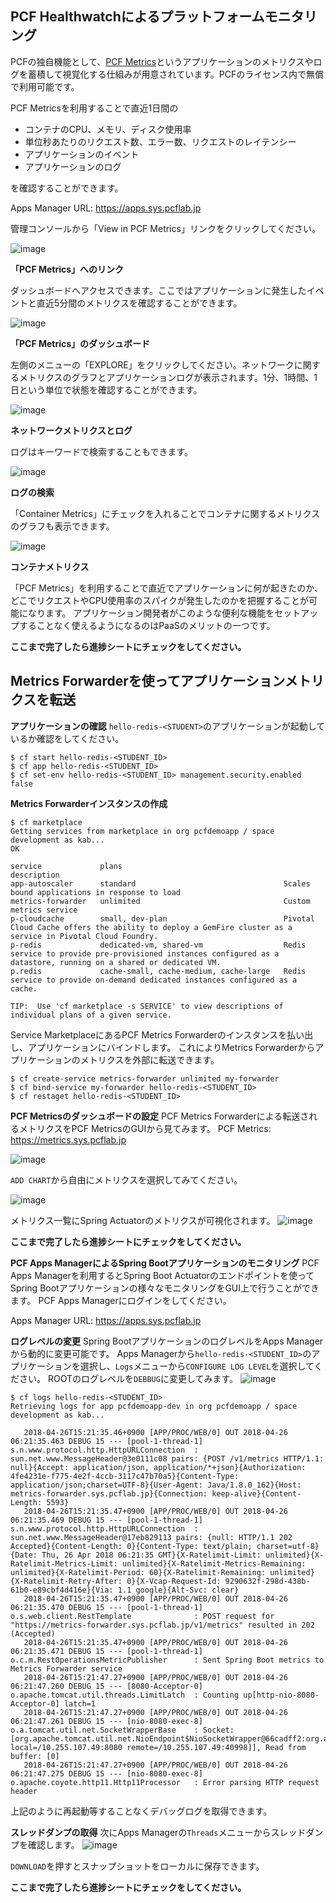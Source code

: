## PCF Healthwatchによるプラットフォームモニタリング

PCFの独自機能として、[PCF Metrics](https://metrics.run.pivotal.io)というアプリケーションのメトリクスやログを蓄積して視覚化する仕組みが用意されています。PCFのライセンス内で無償で利用可能です。

PCF Metricsを利用することで直近1日間の

* コンテナのCPU、メモリ、ディスク使用率
* 単位秒あたりのリクエスト数、エラー数、リクエストのレイテンシー
* アプリケーションのイベント
* アプリケーションのログ

を確認することができます。

Apps Manager URL: https://apps.sys.pcflab.jp

管理コンソールから「View in PCF Metrics」リンクをクリックしてください。

![image](https://qiita-image-store.s3.amazonaws.com/0/1852/215e8075-6064-47cf-c1f3-6792a73b5826.png)

**「PCF Metrics」へのリンク**

ダッシュボードへアクセスできます。ここではアプリケーションに発生したイベントと直近5分間のメトリクスを確認することができます。

![image](https://qiita-image-store.s3.amazonaws.com/0/1852/06d03de0-a13c-a06a-1470-2c281f3aedbc.png)

**「PCF Metrics」のダッシュボード**

左側のメニューの「EXPLORE」をクリックしてください。ネットワークに関するメトリクスのグラフとアプリケーションログが表示されます。1分、1時間、1日という単位で状態を確認することができます。

![image](https://qiita-image-store.s3.amazonaws.com/0/1852/1f46c343-2e1b-7577-0ff1-c12a19563417.png)

**ネットワークメトリクスとログ**

ログはキーワードで検索することもできます。

![image](https://qiita-image-store.s3.amazonaws.com/0/1852/b9b6d9e2-3fce-48a8-d443-dea8a91b2fc3.png)

**ログの検索**

「Container Metrics」にチェックを入れることでコンテナに関するメトリクスのグラフも表示できます。

![image](https://qiita-image-store.s3.amazonaws.com/0/1852/94dd63a3-2708-a84d-7ec2-05aab56a48d8.png)

**コンテナメトリクス**

「PCF Metrics」を利用することで直近でアプリケーションに何が起きたのか、どこでリクエストやCPU使用率のスパイクが発生したのかを把握することが可能になります。
アプリケーション開発者がこのような便利な機能をセットアップすることなく使えるようになるのはPaaSのメリットの一つです。

**ここまで完了したら進捗シートにチェックをしてください。**

## Metrics Forwarderを使ってアプリケーションメトリクスを転送

**アプリケーションの確認**
`hello-redis-<STUDENT>`のアプリケーションが起動しているか確認をしてください。
```console
$ cf start hello-redis-<STUDENT_ID>
$ cf app hello-redis-<STUDENT_ID>
$ cf set-env hello-redis-<STUDENT_ID> management.security.enabled false
```

**Metrics Forwarderインスタンスの作成**
```console
$ cf marketplace
Getting services from marketplace in org pcfdemoapp / space development as kab...
OK

service             plans                                    description
app-autoscaler      standard                                 Scales bound applications in response to load
metrics-forwarder   unlimited                                Custom metrics service
p-cloudcache        small, dev-plan                          Pivotal Cloud Cache offers the ability to deploy a GemFire cluster as a service in Pivotal Cloud Foundry.
p-redis             dedicated-vm, shared-vm                  Redis service to provide pre-provisioned instances configured as a datastore, running on a shared or dedicated VM.
p.redis             cache-small, cache-medium, cache-large   Redis service to provide on-demand dedicated instances configured as a cache.

TIP:  Use 'cf marketplace -s SERVICE' to view descriptions of individual plans of a given service.
```
Service MarketplaceにあるPCF Metrics Forwarderのインスタンスを払い出し、アプリケーションにバインドします。
これによりMetrics Forwarderからアプリケーションのメトリクスを外部に転送できます。
```console
$ cf create-service metrics-forwarder unlimited my-forwarder
$ cf bind-service my-forwarder hello-redis-<STUDENT_ID>
$ cf restaget hello-redis-<STUDENT_ID>
```

**PCF Metricsのダッシュボードの設定**
PCF Metrics Forwarderによる転送されるメトリクスをPCF MetricsのGUIから見てみます。
PCF Metrics: https://metrics.sys.pcflab.jp

![image](https://storage.googleapis.com/pcf-workshop/metrics1.png)

`ADD CHART`から自由にメトリクスを選択してみてください。

![image](https://storage.googleapis.com/pcf-workshop/metrics2.png)

メトリクス一覧にSpring Actuatorのメトリクスが可視化されます。
![image](https://storage.googleapis.com/pcf-workshop/metrics3.png)

**ここまで完了したら進捗シートにチェックをしてください。**


**PCF Apps ManagerによるSpring Bootアプリケーションのモニタリング**
PCF Apps Managerを利用するとSpring Boot Actuatorのエンドポイントを使ってSpring Bootアプリケーションの様々なモニタリングをGUI上で行うことができます。
PCF Apps Managerにログインをしてください。

Apps Manager URL: https://apps.sys.pcflab.jp

**ログレベルの変更**
Spring BootアプリケーションのログレベルをApps Managerから動的に変更可能です。
Apps Managerから`hello-redis-<STUDENT_ID>`のアプリケーションを選択し、`Logs`メニューから`CONFIGURE LOG LEVEL`を選択してください。
ROOTのログレベルを`DEBBUG`に変更してみます。
![image](https://storage.googleapis.com/pcf-workshop/loglevel.png)

```console
$ cf logs hello-redis-<STUDENT_ID>
Retrieving logs for app pcfdemoapp-dev in org pcfdemoapp / space development as kab...

   2018-04-26T15:21:35.46+0900 [APP/PROC/WEB/0] OUT 2018-04-26 06:21:35.463 DEBUG 15 --- [pool-1-thread-1] s.n.www.protocol.http.HttpURLConnection  : sun.net.www.MessageHeader@3e0111c08 pairs: {POST /v1/metrics HTTP/1.1: null}{Accept: application/json, application/*+json}{Authorization: 4fe4231e-f775-4e2f-4ccb-3117c47b70a5}{Content-Type: application/json;charset=UTF-8}{User-Agent: Java/1.8.0_162}{Host: metrics-forwarder.sys.pcflab.jp}{Connection: keep-alive}{Content-Length: 5593}
   2018-04-26T15:21:35.47+0900 [APP/PROC/WEB/0] OUT 2018-04-26 06:21:35.469 DEBUG 15 --- [pool-1-thread-1] s.n.www.protocol.http.HttpURLConnection  : sun.net.www.MessageHeader@17eb829113 pairs: {null: HTTP/1.1 202 Accepted}{Content-Length: 0}{Content-Type: text/plain; charset=utf-8}{Date: Thu, 26 Apr 2018 06:21:35 GMT}{X-Ratelimit-Limit: unlimited}{X-Ratelimit-Metrics-Limit: unlimited}{X-Ratelimit-Metrics-Remaining: unlimited}{X-Ratelimit-Period: 60}{X-Ratelimit-Remaining: unlimited}{X-Ratelimit-Retry-After: 0}{X-Vcap-Request-Id: 9290632f-298d-438b-61b0-e89cbf4d416e}{Via: 1.1 google}{Alt-Svc: clear}
   2018-04-26T15:21:35.47+0900 [APP/PROC/WEB/0] OUT 2018-04-26 06:21:35.470 DEBUG 15 --- [pool-1-thread-1] o.s.web.client.RestTemplate              : POST request for "https://metrics-forwarder.sys.pcflab.jp/v1/metrics" resulted in 202 (Accepted)
   2018-04-26T15:21:35.47+0900 [APP/PROC/WEB/0] OUT 2018-04-26 06:21:35.471 DEBUG 15 --- [pool-1-thread-1] o.c.m.RestOperationsMetricPublisher      : Sent Spring Boot metrics to Metrics Forwarder service
   2018-04-26T15:21:47.27+0900 [APP/PROC/WEB/0] OUT 2018-04-26 06:21:47.260 DEBUG 15 --- [8080-Acceptor-0] o.apache.tomcat.util.threads.LimitLatch  : Counting up[http-nio-8080-Acceptor-0] latch=1
   2018-04-26T15:21:47.27+0900 [APP/PROC/WEB/0] OUT 2018-04-26 06:21:47.261 DEBUG 15 --- [nio-8080-exec-8] o.a.tomcat.util.net.SocketWrapperBase    : Socket: [org.apache.tomcat.util.net.NioEndpoint$NioSocketWrapper@66cadff2:org.apache.tomcat.util.net.NioChannel@4dc9bea8:java.nio.channels.SocketChannel[connected local=/10.255.107.49:8080 remote=/10.255.107.49:40998]], Read from buffer: [0]
   2018-04-26T15:21:47.27+0900 [APP/PROC/WEB/0] OUT 2018-04-26 06:21:47.275 DEBUG 15 --- [nio-8080-exec-8] o.apache.coyote.http11.Http11Processor   : Error parsing HTTP request header
```
上記のように再起動等することなくデバッグログを取得できます。

**スレッドダンプの取得**
次にApps Managerの`Threads`メニューからスレッドダンプを確認します。
![image](https://storage.googleapis.com/pcf-workshop/thread.png)

`DOWNLOAD`を押すとスナップショットをローカルに保存できます。

**ここまで完了したら進捗シートにチェックをしてください。**
